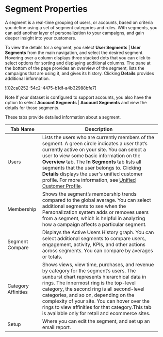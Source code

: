 

# Segment Properties

A segment is a real-time grouping of users, or accounts, based on criteria you
define using a set of segment categories and rules. With segments, you can add
another layer of personalization to your campaigns, and gain deeper insight
into your customers.

To view the details for a segment, you select **User Segments** | **User Segments** from the main navigation, and select the desired segment. Hovering over a column displays three stacked dots that you can click to select options for sorting and displaying additional columns. The pane at the bottom of the page provides an overview of the segment, lists the campaigns that are using it, and gives its history. Clicking **Details** provides additional information.

![02ca0252-54c2-4475-b1df-a4b32988bfe7]

Note If your dataset is configured to support accounts, you also have the option to select **Account Segments** | **Account Segments** and view the details for those segments.

These tabs provide detailed information about a segment.

Tab Name  | Description   
---|---  
Users | Lists the users who are currently members of the segment. A green circle indicates a user that’s currently active on your site. You can select a user to view some basic information on the **Overview** tab. The **In Segments** tab lists all segments that the user belongs to. Clicking **Details** displays the user's unified customer profile. For more information, see [Unified Customer Profile](https://help.salesforce.com/s/articleView?id=sf.mc_pers_unified_customer_profile.htm&language=en_US&type=5 "The Unified Customer Profile provides a comprehensive view of each of your users—visitors, customers, prospects, and subscribers—based on their interactions with your various channels.").  
Membership | Shows the segment’s membership trends compared to the global average. You can select additional segments to see when the Personalization system adds or removes users from a segment, which is helpful in analyzing how a campaign affects a particular segment.  
Segment Compare | Displays the Active Users History graph. You can select additional segments to compare users, engagement, activity, KPIs, and other actions across segments. You can compare by averages or totals.  
Category Affinities | Shows views, view time, purchases, and revenue by category for the segment’s users. The sunburst chart represents hierarchical data in rings. The innermost ring is the top-level category, the second ring is all second-level categories, and so on, depending on the complexity of your site. You can hover over the rings to view affinities for that category.This tab is available only for retail and ecommerce sites.  
Setup | Where you can edit the segment, and set up an email report.

